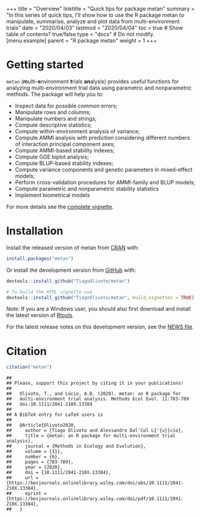 +++
title = "Overview"
linktitle = "Quick tips for package metan"
summary = "In this series of quick tips, I'll show how to use the R package metan to manipulate, summarise, analyze and plot data from multi-environment trials"
date = "2020/04/03"
lastmod = "2020/04/04"
toc = true  # Show table of contents? true/false
type = "docs"  # Do not modify.
[menu.example]
    parent = "R package metan"
    weight = 1
+++

# Getting started

`metan` (**m**ulti-**e**nvironment **t**rials **an**alysis) provides useful functions for analyzing multi-environment trial data using parametric and nonparametric methods. The package will help you to:

* Inspect data for possible common errors;
* Manipulate rows and columns;
* Manipulate numbers and strings;
* Compute descriptive statistics;
* Compute within-environment analysis of variance;
* Compute AMMI analysis with prediction considering different numbers of interaction principal component axes;
* Compute AMMI-based stability indexes;
* Compute GGE biplot analysis;
* Compute BLUP-based stability indexes;
* Compute variance components and genetic parameters in mixed-effect models;
* Perform cross-validation procedures for AMMI-family and BLUP models;
* Compute parametric and nonparametric stability statistics
* Implement biometrical models

For more details see the [complete vignette](https://tiagoolivoto.github.io/metan/).

# Installation

Install the released version of metan from [CRAN](https://CRAN.R-project.org/package=metan) with:


```r
install.packages("metan")
```

Or install the development version from [GitHub](https://github.com/TiagoOlivoto/metan) with:


```r
devtools::install_github("TiagoOlivoto/metan")

# To build the HTML vignette use
devtools::install_github("TiagoOlivoto/metan", build_vignettes = TRUE)
```

*Note*: If you are a Windows user, you should also first download and install the latest version of [Rtools](https://cran.r-project.org/bin/windows/Rtools/).

For the latest release notes on this development version, see the [NEWS file](https://tiagoolivoto.github.io/metan/news/index.html).

# Citation


```r
citation("metan")
```

```
## 
## Please, support this project by citing it in your publications!
## 
##   Olivoto, T., and Lúcio, A.D. (2020). metan: an R package for
##   multi-environment trial analysis. Methods Ecol Evol. 11:783-789
##   doi:10.1111/2041-210X.13384
## 
## A BibTeX entry for LaTeX users is
## 
##   @Article{Olivoto2020,
##     author = {Tiago Olivoto and Alessandro Dal'Col L{'{u}}cio},
##     title = {metan: an R package for multi-environment trial analysis},
##     journal = {Methods in Ecology and Evolution},
##     volume = {11},
##     number = {6},
##     pages = {783-789},
##     year = {2020},
##     doi = {10.1111/2041-210X.13384},
##     url = {https://besjournals.onlinelibrary.wiley.com/doi/abs/10.1111/2041-210X.13384},
##     eprint = {https://besjournals.onlinelibrary.wiley.com/doi/pdf/10.1111/2041-210X.13384},
##   }
```

